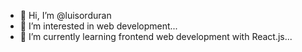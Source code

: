 - 👋 Hi, I’m @luisorduran
- 👀 I’m interested in web development...
- 🌱 I’m currently learning frontend web development with React.js...

<!---
luisorduran/luisorduran is a ✨ special ✨ repository because its `README.md` (this file) appears on your GitHub profile.
You can click the Preview link to take a look at your changes.
--->
